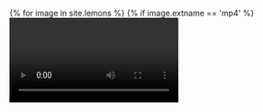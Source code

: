 ---
---
{% for image in site.lemons %}
     {% if image.extname == 'mp4' %}
         <video src="{{ file.url }}" control />
     {% endif %}
{% endfor %}
